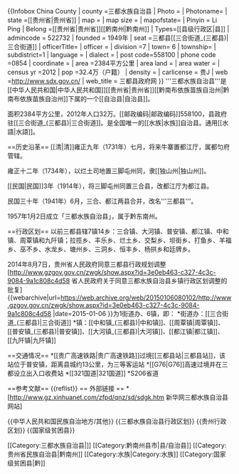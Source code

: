 {{Infobox China County
| county =三都水族自治县
| Photo =
| Photoname=
| state =[[贵州省|贵州省]]
| map =
| map size =
| mapofstate=
| Pinyin = Li Ping
| Belong =[[贵州省|贵州省]][[黔南州|黔南州]]
| Types=[[县级行政区|县]]
| admincode = 522732
| founded = 1949年
| seat =三都县[[三合街道_(三都县)|三合街道]]
| officerTitle=
| officer = 
| division =7
| town= 6
| township= 
| subdistrict=1
| language = 
| dialect = 
| post code=558100
| phone code =0854
| coordinate =
| area =2384平方公里
| area land =
| area water =
| census yr =2012
| pop =32.4万（户籍） 
| density =
| carlicense = 贵J
| web =http://www.sdx.gov.cn/
| web_title = 三都县政府网
}}
'''三都水族自治县'''是[[中华人民共和国|中华人民共和国]][[贵州省|贵州省]][[黔南布依族苗族自治州|黔南布依族苗族自治州]]下属的一个[[自治县|自治县]]。

面积2384平方公里，2012年人口32万。[[邮政编码|邮政编码]]558100，县政府驻[[三合街道_(三都县)|三合街道]]。是全国唯一的[[水族|水族]]自治县。通用[[水語|水語]]。

==历史沿革==
[[清|清]]雍正九年（1731年）七月，将来牛寨置都江厅，属都匀府管辖。

雍正十二年（1734年），以烂土司地置三脚屯州同，隶[[独山州|独山州]]。

[[民国|民国]]3年（1914年），将三脚屯州同置三合县，改都江厅为都江县。

民国三十年（1941年）6月，三合、都江两县合并，改名'''三都县'''。

1957年1月2日成立「三都水族自治县」，属于黔东南州。

==行政区划==
以前三都县辖7镇14乡：三合镇、大河镇、普安镇、都江镇、中和镇、周覃镇和九阡镇；拉揽乡、丰乐乡、烂土乡、交梨乡、坝街乡、打鱼乡、羊福乡、巫不乡、水龙乡、塘州乡、三洞乡、恒丰乡、杨拱乡和廷牌乡。

2014年8月7日，贵州省人民政府同意三都县行政规划调整<ref>[http://www.gzgov.gov.cn/zwgk/show.aspx?id=3e0eb463-c327-4c3c-9084-9a1c808c4d58 省人民政府关于同意三都水族自治县乡镇行政区划调整的批复] {{webarchive|url=https://web.archive.org/web/20150106080102/http://www.gzgov.gov.cn/zwgk/show.aspx?id=3e0eb463-c327-4c3c-9084-9a1c808c4d58 |date=2015-01-06 }}</ref>为1街道办、6镇，即：
*街道办：[[三合街道_(三都县)|三合街道]]
*镇：[[中和镇_(三都县)|中和镇]]、[[周覃镇|周覃镇]]、[[普安镇_(三都县)|普安镇]]、[[大河镇_(三都县)|大河镇]]、[[都江镇|都江镇]]、[[九阡镇|九阡镇]]

==交通情况==
*[[贵广高速铁路|贵广高速铁路]]过境[[三都县站|三都县站]]，该站位于普安镇，距离县城约13公里，为三等客运站
*[[G76|G76]]高速过境并在三都设立出入口收费站
*[[321国道|321国道]]
*S206省道

==参考文献==
{{reflist}}
== 外部链接 ==
*[http://www.gz.xinhuanet.com/zfpd/qnz/sd/sdgk.htm 新华网三都水族自治县网站]

{{中华人民共和国民族自治地方/其他}}
{{三都水族自治县行政区划}}
{{贵州行政区划}}
{{国家级贫困县}}

[[Category:三都水族自治县|]]
[[Category:黔南州县市|县/自治县]]
[[Category:贵州省民族自治县|黔南州]]
[[Category:水族|Category:水族]]
[[Category:国家级贫困县|黔]]